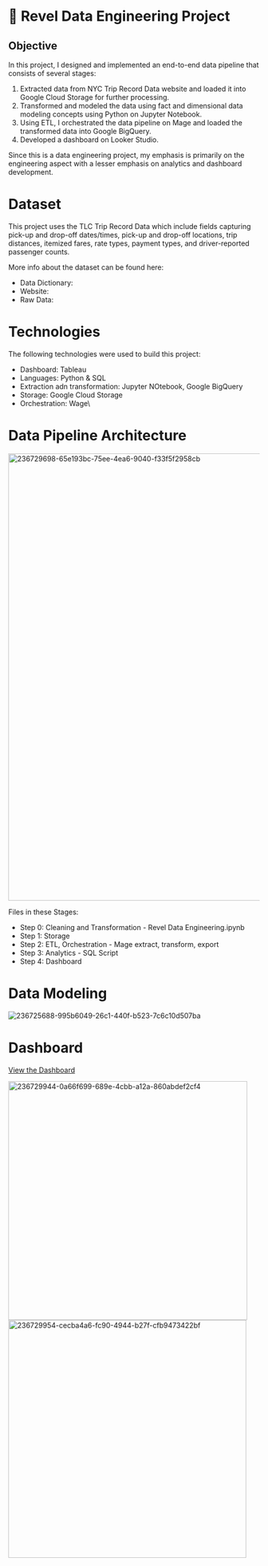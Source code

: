 # 🚕 Revel Data Engineering Project

## Objective 

In this project, I designed and implemented an end-to-end data pipeline that consists of several stages:


1. Extracted data from NYC Trip Record Data website and loaded it into Google Cloud Storage for further processing.
2. Transformed and modeled the data using fact and dimensional data modeling concepts using Python on Jupyter Notebook.
3. Using ETL, I orchestrated the data pipeline on Mage and loaded the transformed data into Google BigQuery.
4. Developed a dashboard on Looker Studio.


 
Since this is a data engineering project, my emphasis is primarily on the engineering aspect with a lesser emphasis on analytics and dashboard development.

# Dataset 

This project uses the TLC Trip Record Data which include fields capturing pick-up and drop-off dates/times, pick-up and drop-off locations, trip distances, itemized fares, rate types, payment types, and driver-reported passenger counts.

More info about the dataset can be found here: 

* Data Dictionary:
* Website:
* Raw Data:



# Technologies 

The following technologies were used to build this project: 

* Dashboard: Tableau
* Languages: Python & SQL
* Extraction adn transformation: Jupyter NOtebook, Google BigQuery
* Storage: Google Cloud Storage
* Orchestration: Wage\


# Data Pipeline Architecture 
<img width="897" alt="236729698-65e193bc-75ee-4ea6-9040-f33f5f2958cb" src="https://github.com/Leon-Fray/data-engineering/assets/143506006/c6d9e4b5-c631-4993-99aa-9f9b67a6fb1f">



Files in these Stages: 

* Step 0: Cleaning and Transformation - Revel Data Engineering.ipynb
* Step 1: Storage
* Step 2: ETL, Orchestration - Mage extract, transform, export
* Step 3: Analytics - SQL Script
* Step 4: Dashboard

# Data Modeling 


![236725688-995b6049-26c1-440f-b523-7c6c10d507ba](https://github.com/Leon-Fray/data-engineering/assets/143506006/9b93d0fa-f517-471c-bcf4-e0a2147ea00c)


# Dashboard 

[View the Dashboard](https://www.shorturl.at) 

<img width="479" alt="236729944-0a66f699-689e-4cbb-a12a-860abdef2cf4" src="https://github.com/Leon-Fray/data-engineering/assets/143506006/249addbf-e61a-4e97-ad42-e7208d175e06">


<img width="477" alt="236729954-cecba4a6-fc90-4944-b27f-cfb9473422bf" src="https://github.com/Leon-Fray/data-engineering/assets/143506006/5828dd08-f039-43fe-8ddb-8d6abfd18cb8">

